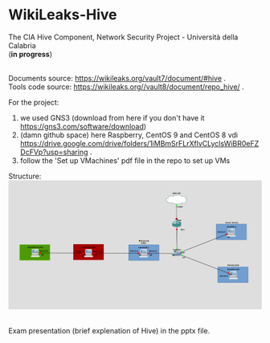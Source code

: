 # WikiLeaks-Hive
The CIA Hive Component, Network Security Project - Università della Calabria
<br>(<b>in progress</b>)

<br>Documents source: https://wikileaks.org/vault7/document/#hive .<br>
Tools code source: https://wikileaks.org//vault8/document/repo_hive/ .<br>

For the project:
1) we used GNS3 (download from here if you don't have it https://gns3.com/software/download)<br>
2) (damn github space) here Raspberry, CentOS 9 and CentOS 8 vdi https://drive.google.com/drive/folders/1iMBmSrFLrXflvCLyclsWiBR0eFZDcFVp?usp=sharing .<br>
3) follow the 'Set up VMachines' pdf file in the repo to set up VMs<br>

Structure:
<img src="screen_gns3.png"/>

<br>Exam presentation (brief explenation of Hive) in the pptx file.<br>
